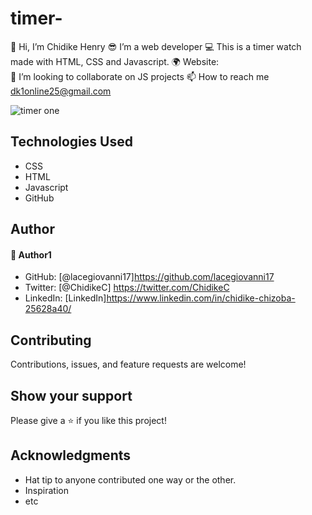 # timer-
👋 Hi, I’m Chidike Henry 
😎 I’m a web developer 
💻 This is a timer watch made with HTML, CSS and Javascript. 
🌍 Website:  
💞️ I’m looking to collaborate on JS projects 
📫 How to reach me dk1online25@gmail.com

![timer one](https://user-images.githubusercontent.com/30509335/191862930-42a50b89-c8b2-446b-ac3e-2eab7e2f1b29.PNG)


## Technologies Used
* CSS
* HTML
* Javascript
* GitHub

## Author

#### 👤 Author1
- GitHub: [@lacegiovanni17]https://github.com/lacegiovanni17
- Twitter: [@ChidikeC] https://twitter.com/ChidikeC
- LinkedIn: [LinkedIn]https://www.linkedin.com/in/chidike-chizoba-25628a40/

## Contributing 
Contributions, issues, and feature requests are welcome!

## Show your support
Please give a ⭐️ if you like this project! 

## Acknowledgments
- Hat tip to anyone contributed one way or the other.
- Inspiration
- etc
